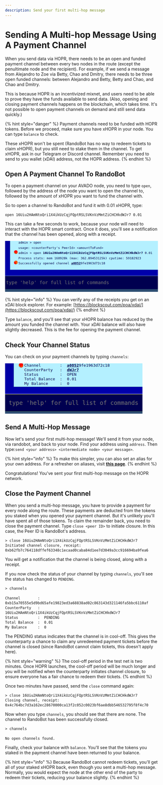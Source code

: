 ```yaml
---
description: Send your first multi-hop message
---
```


# Sending A Multi-hop Message Using A Payment Channel

When you send data via HOPR, there needs to be an open and funded payment channel between every two nodes in the route \(except the penultimate node and the recipient\). For example, if we send a message from Alejandro to Zoe via Betty, Chao and Dmitry, there needs to be three open funded channels: between Alejandro and Betty, Betty and Chao, and Chao and Dmitry.

This is because HOPR is an incentivized mixnet, and users need to be able to prove they have the funds available to send data. \(Also, opening and closing payment channels happens on the blockchain, which takes time. It's not possible to open payment channels on demand and still send data quickly.\)

{% hint style="danger" %}
Payment channels need to be funded with HOPR tokens. Before we proceed, make sure you have xHOPR in your node. You can type `balance` to check.

These xHOPR won't be spent \(RandoBot has no way to redeem tickets to claim xHOPR\), but you still need to stake them in the channel. To get xHOPR, ask in our Telegram or Discord channel. Remember you need to send to you wallet \(xDAI\) address, not the HOPR address.
{% endhint %}

## Open A Payment Channel To RandoBot

To open a payment channel on your AVADO node, you need to type `open`, followed by the address of the node you want to open the channel to, followed by the amount of xHOPR you want to fund the channel with.

So to open a channel to RandoBot and fund it with 0.01 xHOPR, type:

```text
open 16Uiu2HAmNtoQri1X4ikUzCqjFQptRSLSVKnVzMmtZiCHCHkdWJr7 0.01
```

This can take a few seconds to work, because your node will need to interact with the HOPR smart contract. Once it does, you'll see a notification that the channel has been opened, along with a receipt.

![Opening a channel to RandoBot](../.gitbook/assets/avado-channel-to-randobot%20%281%29%20%281%29%20%281%29%20%281%29%20%281%29%20%281%29%20%281%29%20%281%29.png)

{% hint style="info" %}
You can verify any of the receipts you get on an xDAI block explorer. For example: [https://blockscout.com/poa/xdai/](https://blockscout.com/poa/xdai/)
{% endhint %}

Type `balance`, and you'll see that your xHOPR balance has reduced by the amount you funded the channel with. Your xDAI balance will also have slightly decreased. This is the fee for opening the payment channel.

## Check Your Channel Status

You can check on your payment channels by typing `channels`:

![Currently open channels](../.gitbook/assets/avado-open-channels%20%281%29%20%281%29%20%281%29%20%281%29%20%281%29%20%281%29%20%281%29%20%281%29.png)

## Send A Multi-Hop Message

Now let's send your first multi-hop message! We'll send it from your node, via randobot, and back to your node. Find your address using `address`. Then type:`send <your address> <intermediate node> <your message>`.

{% hint style="info" %}
To make this simpler, you can also set an alias for your own address. For a refresher on aliases, visit [**this page**](talking-with-randobot.md#step-3-set-an-alias).
{% endhint %}

Congratulations! You've sent your first multi-hop message on the HOPR network.

## Close the Payment Channel

When you send a multi-hop message, you have to provide a payment for every node along the route. These payments are deducted from the tokens you staked when you opened your payment channel. But it's unlikely you'll have spent all of those tokens. To claim the remainder back, you need to close the payment channel. Type `close <peer ID>` to initiate closure. In this case, the Peer ID is RandoBot's address.

```text
> close 16Uiu2HAmNtoQri1X4ikUzCqjFQptRSLSVKnVzMmtZiCHCHkdWJr7
Initiated channel closure, receipt: 0xb62fb7c764118dffef63348c1ecaad0caba84d1ee7d3049a3cc916694ba9fea6
```

You will get a notification that the channel is being closed, along with a receipt.

If you now check the status of your channel by typing `channels`, you'll see the status has changed to `PENDING`.

```text
> channels

Channel        :  0xb15a70555e5d9bd65afe19823ed3a68838ad02c863143d321146fa5bbc6110af
CounterParty   :  16Uiu2HAmNtoQri1X4ikUzCqjFQptRSLSVKnVzMmtZiCHCHkdWJr7
Status         :  PENDING
Total Balance  :  0.01
My Balance     :  0
```

The PENDING status indicates that the channel is in cool-off. This gives the counterparty a chance to claim any unredeemed payment tickets before the channel is closed \(since RandoBot cannot claim tickets, this doesn't apply here\).

{% hint style="warning" %}
The cool-off period in the test net is two minutes. Once HOPR launches, the cool-off period will be much longer and you will be notified when the counterparty initiates channel closure, to ensure everyone has a fair chance to redeem their tickets.
{% endhint %}

Once two minutes have passed, send the `close` command again:

```text
> close 16Uiu2HAmNtoQri1X4ikUzCqjFQptRSLSVKnVzMmtZiCHCHkdWJr7
Closing channel, receipt: 0x4c764bc7d3a162ec28670000ca13f2c052c0023bf6ae8dbb546532795f8f4c70
```

Now when you type `channels`, you should see that there are none. The channel to RandoBot has been successfully closed.

```text
> channels

No open channels found.
```

Finally, check your balance with `balance`. You'll see that the tokens you staked in the payment channel have been returned to your balance.

{% hint style="info" %}
Because RandoBot cannot redeem tickets, you'll get all of your staked xHOPR back, even though you sent a multi-hop message. Normally, you would expect the node at the other end of the party to redeem their tickets, reducing your balance slightly.
{% endhint %}

